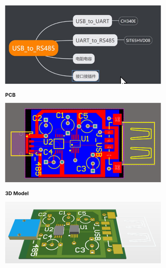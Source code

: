 
![思维导图](https://github.com/leelewin/hardware-some/blob/main/PCB_Project/pictures/Snipaste_2023-06-02_16-30-54.png?raw=true)

### PCB
![PCB](https://github.com/leelewin/hardware-some/blob/main/PCB_Project/pictures/Snipaste_2023-06-07_11-09-51.png?raw=true)

### 3D Model
![3d model](https://github.com/leelewin/hardware-some/blob/main/PCB_Project/pictures/Snipaste_2023-06-07_11-10-47.png?raw=true)



